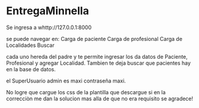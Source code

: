 # EntregaMinnella

Se ingresa a whttp://127.0.0.1:8000

se puede navegar en:
Carga de paciente
Carga de profesional
Carga de Localidades
Buscar

cada uno hereda del padre y te permite ingresar los da datos de Paciente, Profesional y agregar Localidad.
Tambien te deja buscar que pacientes hay en la base de datos.

el SuperUsuario admin es maxi contraseña maxi.

No logre que cargue los css de la plantilla que descargue si en la correcciòn me dan la solucion mas alla de que no era requisito se agradece!

